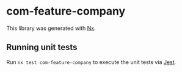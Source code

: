 # com-feature-company

This library was generated with [Nx](https://nx.dev).

## Running unit tests

Run `nx test com-feature-company` to execute the unit tests via [Jest](https://jestjs.io).
